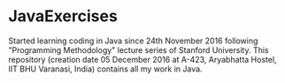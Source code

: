 # JavaExercises

Started learning coding in Java since 24th November 2016 following "Programming Methodology" lecture series of Stanford University.
This repository (creation date 05 December 2016 at A-423, Aryabhatta Hostel, IIT BHU Varanasi, India) contains all my work in Java.

